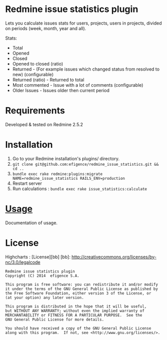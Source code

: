 # Redmine issue statistics plugin

Lets you calculate issues stats for users, projects, users in projects, divided on periods (week, month, year and all).

Stats: 
  - Total
  - Opened
  - Closed
  - Opened to closed (ratio)
  - Returned - (For example issues which changed status from resolved to new) (configurable)
  - Returned (ratio) - Returned to total
  - Most commented - Issue with a lot of comments (configurable)
  - Older Issues - Issues older then current period


# Requirements

Developed & tested on Redmine 2.5.2

# Installation

1. Go to your Redmine installation's plugins/ directory.
2. `git clone git@github.com:efigence/redmine_issue_statistics.git && cd ..`
3. `bundle exec rake redmine:plugins:migrate NAME=redmine_issue_statistics RAILS_ENV=production`
4. Restart server
5. Run calculations : `bundle exec rake issue_statistics:calculate`

# [Usage](https://github.com/efigence/redmine_issue_statistics/blob/master/Documentation.md)

  Documentation of usage.
  
# License 

  Highcharts  : [License][bb]
  [bb]: http://creativecommons.org/licenses/by-nc/3.0/legalcode
  
    Redmine issue statistics plugin
    Copyright (C) 2014  efigence S.A.
    
    This program is free software: you can redistribute it and/or modify
    it under the terms of the GNU General Public License as published by
    the Free Software Foundation, either version 3 of the License, or
    (at your option) any later version.
    
    This program is distributed in the hope that it will be useful,
    but WITHOUT ANY WARRANTY; without even the implied warranty of
    MERCHANTABILITY or FITNESS FOR A PARTICULAR PURPOSE.  See the
    GNU General Public License for more details.
    
    You should have received a copy of the GNU General Public License
    along with this program.  If not, see <http://www.gnu.org/licenses/>.

